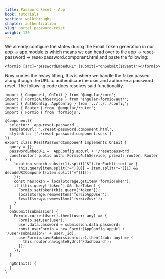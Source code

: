```yaml
---
title: Password Reset - App
book: tutorials
section: walkthroughs
chapter: authentication
slug: portal-password-reset
weight: 120
---
```

We already configure the states during the Email Token generation in our app -> app.module.ts which means we
can head over to the app -> reset-password -> reset-password.component.html and paste the following:

```
<formio [src]="passwordEmbedURL" (submit)="onSubmit($event)"></formio>
```

Now comes the heavy lifting, this is where we handle the `Token` passed along though the URL to authenticate the user and authorize a
password reset. The following code does resolves said functionality.

```
import { Component, OnInit } from '@angular/core';
import { FormioAuthService } from 'angular-formio/auth';
import { AuthConfig, AppConfig } from '../../../config';
import { Router } from '@angular/router';
import { Formio } from 'formiojs';

@Component({
  selector: 'app-reset-password',
  templateUrl: './reset-password.component.html',
  styleUrls: ['./reset-password.component.scss']
})
export class ResetPasswordComponent implements OnInit {
  query = {};
  passwordEmbedURL =  AppConfig.appUrl + '/resetpassword';
  constructor( public auth: FormioAuthService, private router: Router ) {
    location.search.substr(1).split("&").forEach((item) => {
      this.query[item.split("=")[0]] = item.split("=")[1] && decodeURIComponent(item.split("=")[1]);
    });
    const hasToken = localStorage.getItem('formioToken');
    if (this.query['token'] && !hasToken) {
      Formio.setToken(this.query['token']);
      localStorage.removeItem('formioAppUser');
      localStorage.removeItem('formioUser');
    }
  }
  onSubmit(submission) {
    Formio.currentUser().then((user: any) => {
      Formio.setUser(user);
      user.data.password = submission.data.password;
      const userFormio = new Formio(AppConfig.appUrl + '/user/submission/' + user._id);
      userFormio.saveSubmission(user).then((sub: any) => {
        this.router.navigateByUrl('/dashboard');
      });
    });
  }

  ngOnInit() {
  }
}
```
